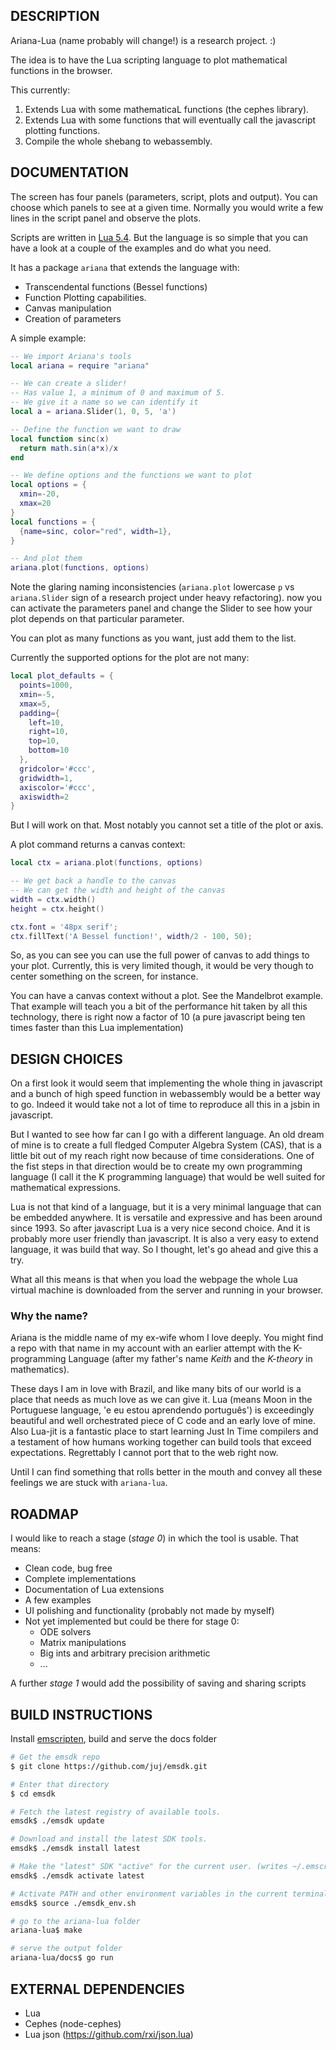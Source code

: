 DESCRIPTION
-----------

Ariana-Lua (name probably will change!) is a research project. :)

The idea is to have the Lua scripting language to plot mathematical functions in the browser.

This currently:

1. Extends Lua with some mathematicaL functions (the cephes library).
2. Extends Lua with some functions that will eventually call the javascript plotting functions.
3. Compile the whole shebang to webassembly.

DOCUMENTATION
-------------

The screen has four panels (parameters, script, plots and output). You can choose which panels to see at a given time. Normally you would write a few lines in the script panel and observe the plots.


Scripts are written in [Lua 5.4](https://www.lua.org/manual/5.4/manual.html). But the language is so simple that you can have a look at a couple of the examples and do what you need. 

It has a package `ariana` that extends the language with:

* Transcendental functions (Bessel functions)
* Function Plotting capabilities.
* Canvas manipulation
* Creation of parameters

A simple example:

```lua
-- We import Ariana's tools
local ariana = require "ariana"

-- We can create a slider!
-- Has value 1, a minimum of 0 and maximum of 5.
-- We give it a name so we can identify it
local a = ariana.Slider(1, 0, 5, 'a')

-- Define the function we want to draw
local function sinc(x)
  return math.sin(a*x)/x
end

-- We define options and the functions we want to plot
local options = {
  xmin=-20,
  xmax=20
}
local functions = {
  {name=sinc, color="red", width=1},
}

-- And plot them
ariana.plot(functions, options)
```

Note the glaring naming inconsistencies (`ariana.plot` lowercase `p` vs `ariana.Slider` sign of a research project under heavy refactoring).
now you can activate the parameters panel and change the Slider to see how your plot depends on that particular parameter.

You can plot as many functions as you want, just add them to the list.

Currently the supported options for the plot are not many:

```lua
local plot_defaults = {
  points=1000,
  xmin=-5,
  xmax=5,
  padding={
    left=10,
    right=10,
    top=10,
    bottom=10
  },
  gridcolor='#ccc',
  gridwidth=1,
  axiscolor='#ccc',
  axiswidth=2
}
```

But I will work on that. Most notably you cannot set a title of the plot or axis.

A plot command returns a canvas context:

```lua
local ctx = ariana.plot(functions, options)

-- We get back a handle to the canvas
-- We can get the width and height of the canvas
width = ctx.width()
height = ctx.height()

ctx.font = '48px serif';
ctx.fillText('A Bessel function!', width/2 - 100, 50);
```

So, as you can see you can use the full power of canvas to add things to your plot.
Currently, this is very limited though, it would be very though to center something on the screen, for instance.

You can have a canvas context without a plot. See the Mandelbrot example. That example will teach you a bit of the performance hit taken by all this technology, there is right now a factor of 10 (a pure javascript being ten times faster than this Lua implementation)


DESIGN CHOICES
--------------

On a first look it would seem that implementing the whole thing in javascript and a bunch of high speed function in webassembly would be a better way to go. Indeed it would take not a lot of time to reproduce all this in a jsbin in javascript.

But I wanted to see how far can I go with a different language. An old dream of mine is to create a full fledged Computer Algebra System (CAS), that is a little bit out of my reach right now because of time considerations. One of the fist steps in that direction would be to create my own programming language (I call it the K programming language) that would be well suited for mathematical expressions.

Lua is not that kind of a language, but it is a very minimal language that can be embedded anywhere.
It is versatile and expressive and has been around since 1993. So after javascript Lua is a very nice second choice. And it is probably more user friendly than javascript. It is also a very easy to extend language, it was build that way. So I thought, let's go ahead and give this a try.

What all this means is that when you load the webpage the whole Lua virtual machine is downloaded from the server and running in your browser.

### Why the name?

Ariana is the middle name of my ex-wife whom I love deeply. You might find a repo with that name in my account with an earlier attempt with the K-programming Language (after my father's name _Keith_ and the _K-theory_ in mathematics).

These days I am in love with Brazil, and like many bits of our world is a place that needs as much love as we can give it. Lua (means Moon in the Portuguese language, 'e eu estou aprendendo português') is exceedingly beautiful and well orchestrated piece of C code and an early love of mine. Also Lua-jit is a fantastic place to start learning Just In Time compilers and a testament of how humans working together can build tools that exceed expectations. Regrettably I cannot port that to the web right now.

Until I can find something that rolls better in the mouth and convey all these feelings we are stuck with `ariana-lua`.


ROADMAP
-------

I would like to reach a stage (_stage 0_) in which the tool is usable. That means:

* Clean code, bug free
* Complete implementations
* Documentation of Lua extensions
* A few examples
* UI polishing and functionality (probably not made by myself)
* Not yet implemented but could be there for stage 0:
     * ODE solvers
     * Matrix manipulations
     * Big ints and arbitrary precision arithmetic
     * ...

A further _stage 1_ would add the possibility of saving and sharing scripts

BUILD INSTRUCTIONS
------------------

Install [emscripten](https://emscripten.org/docs/getting_started/downloads.html#sdk-download-and-install), build and serve the docs folder


```bash
# Get the emsdk repo
$ git clone https://github.com/juj/emsdk.git

# Enter that directory
$ cd emsdk

# Fetch the latest registry of available tools.
emsdk$ ./emsdk update

# Download and install the latest SDK tools.
emsdk$ ./emsdk install latest

# Make the "latest" SDK "active" for the current user. (writes ~/.emscripten file)
emsdk$ ./emsdk activate latest

# Activate PATH and other environment variables in the current terminal
emsdk$ source ./emsdk_env.sh

# go to the ariana-lua folder
ariana-lua$ make

# serve the output folder
ariana-lua/docs$ go run
```


EXTERNAL DEPENDENCIES
---------------------

* Lua
* Cephes (node-cephes)
* Lua json (https://github.com/rxi/json.lua)

